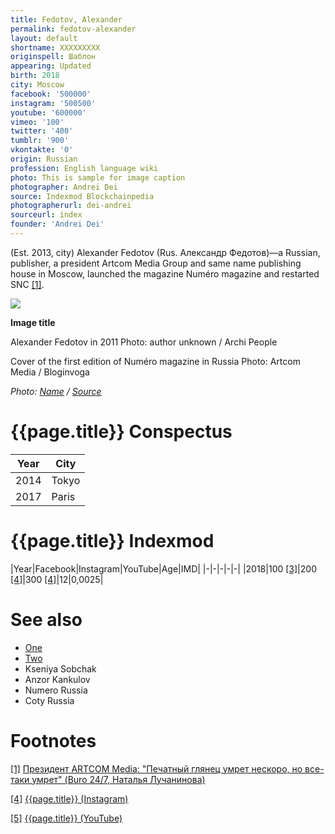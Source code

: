 ```yaml
---
title: Fedotov, Alexander
permalink: fedotov-alexander
layout: default
shortname: XXXXXXXXX
originspell: Шаблон
appearing: Updated
birth: 2018
city: Moscow
facebook: '500000'
instagram: '500500'
youtube: '600000'
vimeo: '100'
twitter: '400'
tumblr: '900'
vkontakte: '0'
origin: Russian
profession: English language wiki
photo: This is sample for image caption
photographer: Andrei Dei
source: Indexmod Blockchainpedia
photographerurl: dei-andrei
sourceurl: index
founder: 'Andrei Dei'
---
```


(Est. 2013, city) Alexander Fedotov (Rus. Александр Федотов)—a Russian, publisher, a president Artcom Media Group and same name publishing house in Moscow, launched the magazine Numéro magazine and restarted SNC <span id="a1">[\[1\]](#f1)</span>.

![](/encyclopedia/images/image-name.jpg)

**Image title**

Alexander Fedotov in 2011
Photo: author unknown / Archi People

Cover of  the first edition of Numéro magazine in Russia
Photo: Artcom Media / Bloginvoga

*Photo: [Name](index) / [Source](index)*

# {{page.title}} Conspectus

|Year|City|
|-|-|
|2014|Tokyo|
|2017|Paris|

# {{page.title}} Indexmod

|Year|Facebook|Instagram|YouTube|Age|IMD|
|-|-|-|-|-|
|2018|100 <span id="a3">[\[3\]](#f3)</span>|200 <span id="a4">[\[4\]](#f4)</span>|300 <span id="a4">[\[4\]](#f4)</span>|12|0,0025|


# See also

+ [One](index)
+ [Two](index)
+ Kseniya Sobchak
+ Anzor Kankulov
+ Numero Russia
+ Coty Russia

# Footnotes

[[1]](#a1) <span id="f1"></span> [Президент ARTCOM Media: "Печатный глянец умрет нескоро, но все-таки умрет" (Buro 24/7, Наталья Лучанинова)](https://www.buro247.ru/personality/interviewheroes/prezident-artcom-media-aleksandr-fedotov-pechatnyy.html)

[[4]](#a4) <span id="f4"></span> [{{page.title}} (Instagram)](index)

[[5]](#a5) <span id="f5"></span> [{{page.title}} (YouTube)](index)
